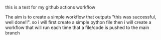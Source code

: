 this is a test for my github actions workflow

The aim is to create a simple workflow that outputs "this was successful, well done!!".
so i will first create a simple python file then i will create a workflow that will run each time that a file/code is pushed to the main branch 